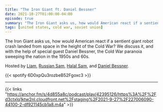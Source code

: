```yaml
---
title: "The Iron Giant ft. Daniel Bessner"
date: 2021-10-27T01:00:00-04:00
episode: true
summary: "The Iron Giant asks us, how would American react if a sentient giant robot crash landed from space in the height of the Cold War?"
tags: [united states, cold war, soviet union]
---
```


The Iron Giant asks us, how would American react if a sentient giant robot crash landed from space in the height of the Cold War? We discuss it, and with the help of special guest Daniel Bessner, the Cold War paranoia sweeping the nation in the 1950s and 60s.

Hosted by [Liam](https://twitter.com/LegoRacers2), [Russian Sam](https://twitter.com/FillerHandle12), [Halal Sam](https://twitter.com/halaljew), and [Daniel Bessner](https://twitter.com/dbessner).

{{< spotify 6D0xpQu3rozbeB52Fgoxc3 >}}

---

{{< links "https://anchor.fm/s/4d855a8c/podcast/play/42395126/https%3A%2F%2Fd3ctxlq1ktw2nl.cloudfront.net%2Fstaging%2F2021-9-27%2F227006090-44100-2-df921145cb1a8.m4a" >}}

